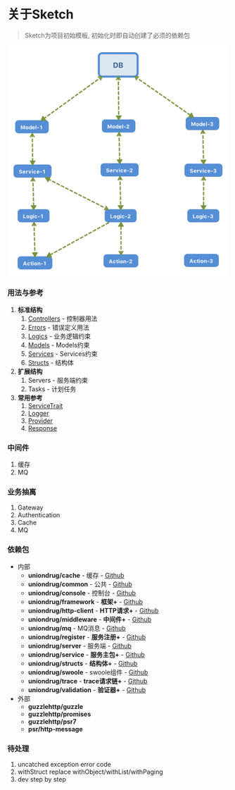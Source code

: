 # 关于Sketch

> Sketch为项目初始模板, 初始化时即自动创建了必须的依赖包

![image](./assets/layer.png)

### 用法与参考

1. **标准结构**
    1. [Controllers](./app.controllers.md) - 控制器用法
    1. [Errors](./app.errors.md) - 错误定义用法
    1. [Logics](./app.logics.md) - 业务逻辑约束
    1. [Models](./app.models.md) - Models约束
    1. [Services](./app.services.md) - Services约束
    1. [Structs](https://github.com/uniondrug/structs/blob/2.x/docs/README.md) - 结构体
1. **扩展结构**
    1. Servers - 服务端约束
    1. Tasks - 计划任务
1. **常用参考**
    1. [ServiceTrait](./usages/service.trait.md)
    1. [Logger](./usages/logger.md)
    1. [Provider](./usages/provider.md)
    1. [Response](./usages/response.md)



### 中间件

1. 缓存
1. MQ


### 业务抽离

1. Gateway
1. Authentication
1. Cache
1. MQ


### 依赖包

* 内部
    * **uniondrug/cache** - 缓存 - [Github](https://github.com/uniondrug/cache)
    * **uniondrug/common** - 公共 - [Github](https://github.com/uniondrug/common)
    * **uniondrug/console** - 控制台 - [Github](https://github.com/uniondrug/console)
    * **uniondrug/framework** - **框架+** - [Github](https://github.com/uniondrug/framework)
    * **uniondrug/http-client** - **HTTP请求+** - [Github](https://github.com/uniondrug/http-client)
    * **uniondrug/middleware** - **中间件+** - [Github](https://github.com/uniondrug/middleware)
    * **uniondrug/mq** - MQ消息 - [Github](https://github.com/uniondrug/mq)
    * **uniondrug/register** - **服务注册+** - [Github](https://github.com/uniondrug/register)
    * **uniondrug/server** - 服务端 - [Github](https://github.com/uniondrug/server)
    * **uniondrug/service** - **服务主包+** - [Github](https://github.com/uniondrug/service)
    * **uniondrug/structs** - **结构体+** - [Github](https://github.com/uniondrug/structs)
    * **uniondrug/swoole** - swoole组件 - [Github](https://github.com/uniondrug/swoole)
    * **uniondrug/trace** - **trace请求链+** - [Github](https://github.com/uniondrug/trace)
    * **uniondrug/validation** - **验证器+** - [Github](https://github.com/uniondrug/validation)
* 外部
    * **guzzlehttp/guzzle**
    * **guzzlehttp/promises**
    * **guzzlehttp/psr7**
    * **psr/http-message**


### 待处理

1. uncatched exception error code
1. withStruct replace withObject/withList/withPaging
1. dev step by step

